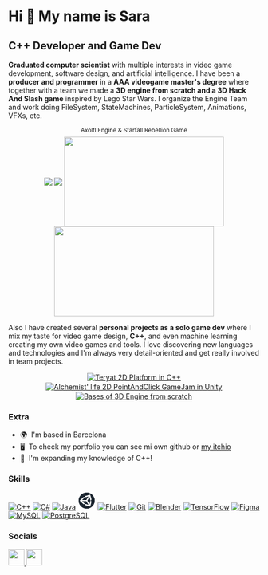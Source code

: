 # Hi 👋 My name is Sara

## C++ Developer and Game Dev

**Graduated computer scientist** with multiple interests in video game development, software design, and artificial intelligence. I have been a **producer and programmer** in a **AAA videogame master's degree** where together with a team we made a **3D engine from scratch and a 3D Hack And Slash game** inspired by Lego Star Wars. I organize the Engine Team and work doing FileSystem, StateMachines, ParticleSystem, Animations, VFXs, etc.

<p align="center">
   <a href="https://github.com/Horizons-Games/Axolotl-Engine"><sup>Axoltl Engine & Starfall Rebellion Game</sup></a><br />
   <img src="https://github.com/AuxPort66/AuxPort66/assets/93783740/a983a17b-d8c7-47f6-9d2a-be15f410c0e3" align="center" height="180">
   <img src="https://github.com/AuxPort66/AuxPort66/assets/93783740/b55f5026-955d-484c-840a-3e8c1ae00337" align="center" height="180">
   <img src="https://github.com/AuxPort66/AuxPort66/assets/93783740/049d396a-994d-4c50-97e3-2dc91e792c39" align="center" height="180" width="320">
   <img src="https://github.com/AuxPort66/AuxPort66/assets/93783740/77f605e2-7d06-4940-b5f3-89dfb5745de7" align="center" height="180" width="320">
</p>

Also I have created several **personal projects as a solo game dev** where I mix my taste for video game design, **C++**, and even machine learning creating my own video games and tools. I love discovering new languages and technologies and I'm always very detail-oriented and get really involved in team projects.

<p align="center">
   <a href="https://github.com/AuxPort66/Teryat"><img src="https://github.com/AuxPort66/AuxPort66/assets/93783740/9754d5df-44eb-46b7-9cdb-0c97aee6e4bc" align="center" height="180" title="Teryat 2D Platform in C++"></a>
   <a href="https://theredwolf66.itch.io/alchemists-live"><img src="https://github.com/AuxPort66/AuxPort66/assets/93783740/c635a41f-77a3-41de-8a84-b812cce9bd44" align="center" height="180" title="Alchemist' life 2D PointAndClick GameJam in Unity"></a>
   <a href="https://github.com/AuxPort66/3D-Engine-Videogame-Master"><img src="https://github.com/AuxPort66/AuxPort66/assets/93783740/03518a47-db71-41a0-95dc-e6a563f285f9" align="center" height="180" title="Bases of 3D Engine from scratch"></a>
</p>
 
### Extra

* 🌍&nbsp; I'm based in Barcelona
* 🖥️&nbsp; To check my portfolio you can see mi own github or [my itchio](http://https://auxport66.itch.io/)
* 🧠&nbsp; I'm expanding my knowledge of C++!

### Skills


<p align="left">
<a href="https://docs.microsoft.com/en-us/cpp/?view=msvc-170" target="_blank" rel="noreferrer"><img src="https://cdn.worldvectorlogo.com/logos/c.svg" width="36" height="36" alt="C++" /></a>
<a href="https://docs.microsoft.com/en-us/dotnet/csharp/" target="_blank" rel="noreferrer"><img src="https://cdn.worldvectorlogo.com/logos/c--4.svg" width="36" height="36" alt="C#" /></a>
<a href="https://www.oracle.com/java/" target="_blank" rel="noreferrer"><img src="https://raw.githubusercontent.com/danielcranney/readme-generator/main/public/icons/skills/java-colored.svg" width="36" height="36" alt="Java" /></a>
<a href="https://unity.com/" target="_blank" rel="noreferrer"><img src="https://github.com/steverichey/DockIcons/blob/master/icons/unity.svg" width="36" height="36" alt="Unity" /></a>
<a href="https://flutter.dev/" target="_blank" rel="noreferrer"><img src="https://raw.githubusercontent.com/danielcranney/readme-generator/main/public/icons/skills/flutter-colored.svg" width="36" height="36" alt="Flutter" /></a>
<a href="https://git-scm.com/" target="_blank" rel="noreferrer"><img src="https://raw.githubusercontent.com/danielcranney/readme-generator/main/public/icons/skills/git-colored.svg" width="36" height="36" alt="Git" /></a>
<a href="https://www.blender.org/" target="_blank" rel="noreferrer"><img src="https://raw.githubusercontent.com/danielcranney/readme-generator/main/public/icons/skills/blender-colored.svg" width="36" height="36" alt="Blender" /></a>
<a href="https://www.tensorflow.org/" target="_blank" rel="noreferrer"><img src="https://raw.githubusercontent.com/danielcranney/readme-generator/main/public/icons/skills/tensorflow-colored.svg" width="36" height="36" alt="TensorFlow" /></a>
<a href="https://www.figma.com/" target="_blank" rel="noreferrer"><img src="https://raw.githubusercontent.com/danielcranney/readme-generator/main/public/icons/skills/figma-colored.svg" width="36" height="36" alt="Figma" /></a>
<a href="https://www.mysql.com/" target="_blank" rel="noreferrer"><img src="https://raw.githubusercontent.com/danielcranney/readme-generator/main/public/icons/skills/mysql-colored.svg" width="36" height="36" alt="MySQL" /></a>
<a href="https://www.postgresql.org/" target="_blank" rel="noreferrer"><img src="https://raw.githubusercontent.com/danielcranney/readme-generator/main/public/icons/skills/postgresql-colored.svg" width="36" height="36" alt="PostgreSQL" /></a>
</p>


### Socials

<p align="left"> <a href="https://www.github.com/AuxPort66" target="_blank" rel="noreferrer"> <picture> <source media="(prefers-color-scheme: dark)" srcset="https://raw.githubusercontent.com/danielcranney/readme-generator/main/public/icons/socials/github-dark.svg" /> <source media="(prefers-color-scheme: light)" srcset="https://raw.githubusercontent.com/danielcranney/readme-generator/main/public/icons/socials/github.svg" /> <img src="https://raw.githubusercontent.com/danielcranney/readme-generator/main/public/icons/socials/github.svg" width="32" height="32" /> </picture> </a> <a href="https://www.linkedin.com/in/sara-izquierdo-elfau" target="_blank" rel="noreferrer"> <picture> <source media="(prefers-color-scheme: dark)" srcset="https://raw.githubusercontent.com/danielcranney/readme-generator/main/public/icons/socials/linkedin-dark.svg" /> <source media="(prefers-color-scheme: light)" srcset="https://raw.githubusercontent.com/danielcranney/readme-generator/main/public/icons/socials/linkedin.svg" /> <img src="https://raw.githubusercontent.com/danielcranney/readme-generator/main/public/icons/socials/linkedin.svg" width="32" height="32" /> </picture> </a></p>
